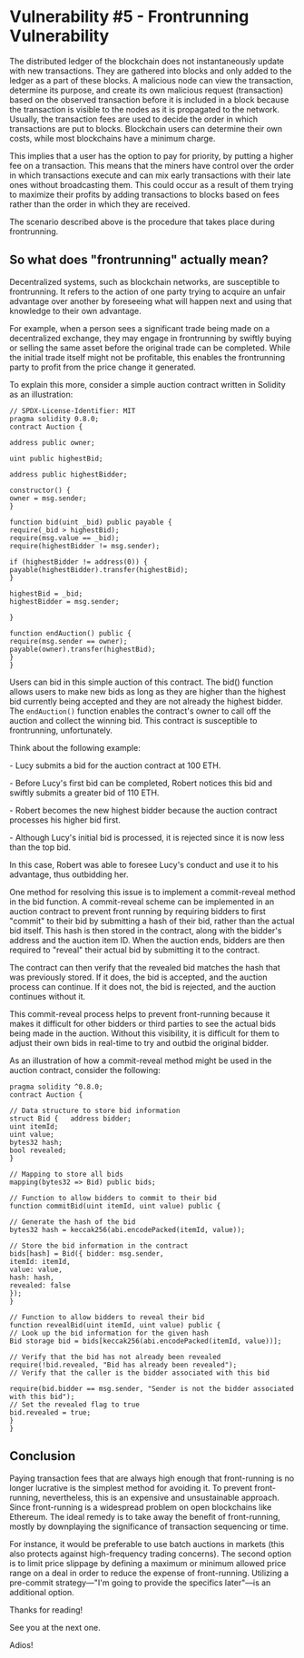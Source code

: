 # Vulnerability #5 - Frontrunning Vulnerability

The distributed ledger of the blockchain does not instantaneously update with new transactions. They are gathered into blocks and only added to the ledger as a part of these blocks. A malicious node can view the transaction, determine its purpose, and create its own malicious request (transaction) based on the observed transaction before it is included in a block because the transaction is visible to the nodes as it is propagated to the network. Usually, the transaction fees are used to decide the order in which transactions are put to blocks. Blockchain users can determine their own costs, while most blockchains have a minimum charge.

This implies that a user has the option to pay for priority, by putting a higher fee on a transaction. This means that the miners have control over the order in which transactions execute and can mix early transactions with their late ones without broadcasting them. This could occur as a result of them trying to maximize their profits by adding transactions to blocks based on fees rather than the order in which they are received.

The scenario described above is the procedure that takes place during frontrunning.

## So what does "frontrunning" actually mean?

Decentralized systems, such as blockchain networks, are susceptible to frontrunning. It refers to the action of one party trying to acquire an unfair advantage over another by foreseeing what will happen next and using that knowledge to their own advantage.

For example, when a person sees a significant trade being made on a decentralized exchange, they may engage in frontrunning by swiftly buying or selling the same asset before the original trade can be completed. While the initial trade itself might not be profitable, this enables the frontrunning party to profit from the price change it generated.

To explain this more, consider a simple auction contract written in Solidity as an illustration:

```solidity
// SPDX-License-Identifier: MIT 
pragma solidity 0.8.0; 
contract Auction { 

address public owner; 

uint public highestBid; 

address public highestBidder; 

constructor() { 
owner = msg.sender; 
} 

function bid(uint _bid) public payable { 
require(_bid > highestBid); 
require(msg.value == _bid); 
require(highestBidder != msg.sender); 

if (highestBidder != address(0)) { payable(highestBidder).transfer(highestBid); 
} 

highestBid = _bid; 
highestBidder = msg.sender; 

} 

function endAuction() public { 
require(msg.sender == owner); 
payable(owner).transfer(highestBid); 
} 
}
```

Users can bid in this simple auction of this contract. The bid() function allows users to make new bids as long as they are higher than the highest bid currently being accepted and they are not already the highest bidder. The `endAuction()` function enables the contract's owner to call off the auction and collect the winning bid. This contract is susceptible to frontrunning, unfortunately.

Think about the following example:

\- Lucy submits a bid for the auction contract at 100 ETH.

\- Before Lucy's first bid can be completed, Robert notices this bid and swiftly submits a greater bid of 110 ETH.

\- Robert becomes the new highest bidder because the auction contract processes his higher bid first.

\- Although Lucy's initial bid is processed, it is rejected since it is now less than the top bid.

In this case, Robert was able to foresee Lucy's conduct and use it to his advantage, thus outbidding her.

One method for resolving this issue is to implement a commit-reveal method in the bid function. A commit-reveal scheme can be implemented in an auction contract to prevent front running by requiring bidders to first "commit" to their bid by submitting a hash of their bid, rather than the actual bid itself. This hash is then stored in the contract, along with the bidder's address and the auction item ID. When the auction ends, bidders are then required to "reveal" their actual bid by submitting it to the contract.

The contract can then verify that the revealed bid matches the hash that was previously stored. If it does, the bid is accepted, and the auction process can continue. If it does not, the bid is rejected, and the auction continues without it.

This commit-reveal process helps to prevent front-running because it makes it difficult for other bidders or third parties to see the actual bids being made in the auction. Without this visibility, it is difficult for them to adjust their own bids in real-time to try and outbid the original bidder.

As an illustration of how a commit-reveal method might be used in the auction contract, consider the following:

```solidity
pragma solidity ^0.8.0;     
contract Auction {     
     
// Data structure to store bid information         
struct Bid {   address bidder;             
uint itemId;             
uint value;             
bytes32 hash;             
bool revealed;         
}         

// Mapping to store all bids         
mapping(bytes32 => Bid) public bids;  
       
// Function to allow bidders to commit to their bid         
function commitBid(uint itemId, uint value) public {             

// Generate the hash of the bid             
bytes32 hash = keccak256(abi.encodePacked(itemId, value));             

// Store the bid information in the contract             
bids[hash] = Bid({ bidder: msg.sender,                 
itemId: itemId,                 
value: value,                 
hash: hash,                 
revealed: false             
});         
}         

// Function to allow bidders to reveal their bid         
function revealBid(uint itemId, uint value) public {             
// Look up the bid information for the given hash             
Bid storage bid = bids[keccak256(abi.encodePacked(itemId, value))];

// Verify that the bid has not already been revealed 
require(!bid.revealed, "Bid has already been revealed");             // Verify that the caller is the bidder associated with this bid

require(bid.bidder == msg.sender, "Sender is not the bidder associated with this bid");             
// Set the revealed flag to true             
bid.revealed = true;         
}     
}
```

## Conclusion

Paying transaction fees that are always high enough that front-running is no longer lucrative is the simplest method for avoiding it. To prevent front-running, nevertheless, this is an expensive and unsustainable approach. Since front-running is a widespread problem on open blockchains like Ethereum. The ideal remedy is to take away the benefit of front-running, mostly by downplaying the significance of transaction sequencing or time.

For instance, it would be preferable to use batch auctions in markets (this also protects against high-frequency trading concerns). The second option is to limit price slippage by defining a maximum or minimum allowed price range on a deal in order to reduce the expense of front-running. Utilizing a pre-commit strategy—"I'm going to provide the specifics later"—is an additional option.

Thanks for reading!

See you at the next one.

Adios!